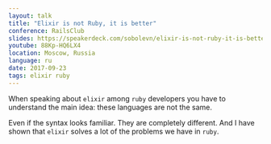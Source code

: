 ```yaml
---
layout: talk
title: "Elixir is not Ruby, it is better"
conference: RailsClub
slides: https://speakerdeck.com/sobolevn/elixir-is-not-ruby-it-is-better
youtube: 88Kp-HQ6LX4
location: Moscow, Russia
language: ru
date: 2017-09-23
tags: elixir ruby
---
```


When speaking about `elixir` among `ruby` developers you have to understand
the main idea: these languages are not the same.

Even if the syntax looks familiar. They are completely different.
And I have shown that `elixir` solves a lot of the problems we have in `ruby`.
